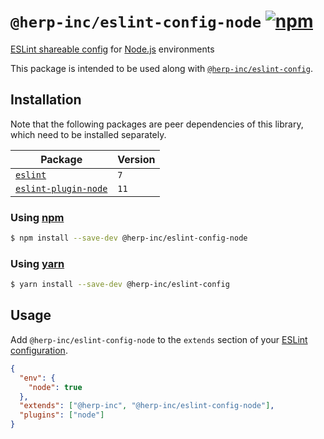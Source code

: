 # `@herp-inc/eslint-config-node` [![npm](https://img.shields.io/npm/v/@herp-inc/eslint-config-node)](https://www.npmjs.com/package/@herp-inc/eslint-config-node)

[ESLint shareable config](https://eslint.org/docs/developer-guide/shareable-configs) for [Node.js](https://nodejs.org/en/) environments

This package is intended to be used along with [`@herp-inc/eslint-config`](https://www.npmjs.com/package/@herp-inc/eslint-config).

## Installation

Note that the following packages are peer dependencies of this library, which need to be installed separately.

| Package                                                                  | Version |
| ------------------------------------------------------------------------ | ------- |
| [`eslint`](https://www.npmjs.com/package/eslint)                         | `7`     |
| [`eslint-plugin-node`](https://www.npmjs.com/package/eslint-plugin-node) | `11`    |

### Using [npm](https://www.npmjs.com/)

```sh
$ npm install --save-dev @herp-inc/eslint-config-node
```

### Using [yarn](https://yarnpkg.com/)

```sh
$ yarn install --save-dev @herp-inc/eslint-config
```

## Usage

Add `@herp-inc/eslint-config-node` to the `extends` section of your [ESLint configuration](http://eslint.org/docs/user-guide/configuring).

```json
{
  "env": {
    "node": true
  },
  "extends": ["@herp-inc", "@herp-inc/eslint-config-node"],
  "plugins": ["node"]
}
```

